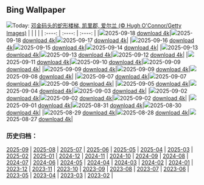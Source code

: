 ## Bing Wallpaper
![](https://cn.bing.com/th?id=OHR.DunquinIreland_ZH-CN1418844818_UHD.jpg&w=1000)Today: [邓金码头的蛇形楼梯, 凯里郡, 爱尔兰 (© Hugh O'Connor/Getty Images)](https://cn.bing.com/th?id=OHR.DunquinIreland_ZH-CN1418844818_UHD.jpg)
|      |      |      |
| :----: | :----: | :----: |
|![](https://cn.bing.com/th?id=OHR.DunquinIreland_ZH-CN1418844818_UHD.jpg&pid=hp&w=384&h=216&rs=1&c=4)2025-09-18 [download 4k](https://cn.bing.com/th?id=OHR.DunquinIreland_ZH-CN1418844818_UHD.jpg)|![](https://cn.bing.com/th?id=OHR.DunquinIreland_ZH-CN1418844818_UHD.jpg&pid=hp&w=384&h=216&rs=1&c=4)2025-09-18 [download 4k](https://cn.bing.com/th?id=OHR.DunquinIreland_ZH-CN1418844818_UHD.jpg)|![](https://cn.bing.com/th?id=OHR.YoungMoose_ZH-CN4639410217_UHD.jpg&pid=hp&w=384&h=216&rs=1&c=4)2025-09-17 [download 4k](https://cn.bing.com/th?id=OHR.YoungMoose_ZH-CN4639410217_UHD.jpg)|
|![](https://cn.bing.com/th?id=OHR.OzoneEarth_ZH-CN0993915980_UHD.jpg&pid=hp&w=384&h=216&rs=1&c=4)2025-09-16 [download 4k](https://cn.bing.com/th?id=OHR.OzoneEarth_ZH-CN0993915980_UHD.jpg)|![](https://cn.bing.com/th?id=OHR.Echasse_ZH-CN0670369582_UHD.jpg&pid=hp&w=384&h=216&rs=1&c=4)2025-09-15 [download 4k](https://cn.bing.com/th?id=OHR.Echasse_ZH-CN0670369582_UHD.jpg)|![](https://cn.bing.com/th?id=OHR.HohWaterfall_ZH-CN0297269806_UHD.jpg&pid=hp&w=384&h=216&rs=1&c=4)2025-09-14 [download 4k](https://cn.bing.com/th?id=OHR.HohWaterfall_ZH-CN0297269806_UHD.jpg)|
|![](https://cn.bing.com/th?id=OHR.PointReyesSeashore_ZH-CN0076789582_UHD.jpg&pid=hp&w=384&h=216&rs=1&c=4)2025-09-13 [download 4k](https://cn.bing.com/th?id=OHR.PointReyesSeashore_ZH-CN0076789582_UHD.jpg)|![](https://cn.bing.com/th?id=OHR.PointReyesSeashore_ZH-CN0076789582_UHD.jpg&pid=hp&w=384&h=216&rs=1&c=4)2025-09-13 [download 4k](https://cn.bing.com/th?id=OHR.PointReyesSeashore_ZH-CN0076789582_UHD.jpg)|![](https://cn.bing.com/th?id=OHR.SpinnerDolphins_ZH-CN9731341241_UHD.jpg&pid=hp&w=384&h=216&rs=1&c=4)2025-09-12 [download 4k](https://cn.bing.com/th?id=OHR.SpinnerDolphins_ZH-CN9731341241_UHD.jpg)|
|![](https://cn.bing.com/th?id=OHR.ExtremaduraJamon_ZH-CN1559355133_UHD.jpg&pid=hp&w=384&h=216&rs=1&c=4)2025-09-11 [download 4k](https://cn.bing.com/th?id=OHR.ExtremaduraJamon_ZH-CN1559355133_UHD.jpg)|![](https://cn.bing.com/th?id=OHR.YorkshireHay_ZH-CN9097986997_UHD.jpg&pid=hp&w=384&h=216&rs=1&c=4)2025-09-10 [download 4k](https://cn.bing.com/th?id=OHR.YorkshireHay_ZH-CN9097986997_UHD.jpg)|![](https://cn.bing.com/th?id=OHR.SwissSquirrel_ZH-CN1499344455_UHD.jpg&pid=hp&w=384&h=216&rs=1&c=4)2025-09-09 [download 4k](https://cn.bing.com/th?id=OHR.SwissSquirrel_ZH-CN1499344455_UHD.jpg)|
|![](https://cn.bing.com/th?id=OHR.SwissSquirrel_ZH-CN1499344455_UHD.jpg&pid=hp&w=384&h=216&rs=1&c=4)2025-09-09 [download 4k](https://cn.bing.com/th?id=OHR.SwissSquirrel_ZH-CN1499344455_UHD.jpg)|![](https://cn.bing.com/th?id=OHR.SwissSquirrel_ZH-CN1499344455_UHD.jpg&pid=hp&w=384&h=216&rs=1&c=4)2025-09-09 [download 4k](https://cn.bing.com/th?id=OHR.SwissSquirrel_ZH-CN1499344455_UHD.jpg)|![](https://cn.bing.com/th?id=OHR.OrchardLibrary_ZH-CN3578982798_UHD.jpg&pid=hp&w=384&h=216&rs=1&c=4)2025-09-08 [download 4k](https://cn.bing.com/th?id=OHR.OrchardLibrary_ZH-CN3578982798_UHD.jpg)|
|![](https://cn.bing.com/th?id=OHR.BlueGdansk_ZH-CN3328928509_UHD.jpg&pid=hp&w=384&h=216&rs=1&c=4)2025-09-07 [download 4k](https://cn.bing.com/th?id=OHR.BlueGdansk_ZH-CN3328928509_UHD.jpg)|![](https://cn.bing.com/th?id=OHR.BlueGdansk_ZH-CN3328928509_UHD.jpg&pid=hp&w=384&h=216&rs=1&c=4)2025-09-07 [download 4k](https://cn.bing.com/th?id=OHR.BlueGdansk_ZH-CN3328928509_UHD.jpg)|![](https://cn.bing.com/th?id=OHR.RufousHummer_ZH-CN1777072350_UHD.jpg&pid=hp&w=384&h=216&rs=1&c=4)2025-09-06 [download 4k](https://cn.bing.com/th?id=OHR.RufousHummer_ZH-CN1777072350_UHD.jpg)|
|![](https://cn.bing.com/th?id=OHR.SunsetPier_ZH-CN1202083395_UHD.jpg&pid=hp&w=384&h=216&rs=1&c=4)2025-09-05 [download 4k](https://cn.bing.com/th?id=OHR.SunsetPier_ZH-CN1202083395_UHD.jpg)|![](https://cn.bing.com/th?id=OHR.WrestlingBears_ZH-CN6430637848_UHD.jpg&pid=hp&w=384&h=216&rs=1&c=4)2025-09-04 [download 4k](https://cn.bing.com/th?id=OHR.WrestlingBears_ZH-CN6430637848_UHD.jpg)|![](https://cn.bing.com/th?id=OHR.MinnesotaWaters_ZH-CN6078521418_UHD.jpg&pid=hp&w=384&h=216&rs=1&c=4)2025-09-03 [download 4k](https://cn.bing.com/th?id=OHR.MinnesotaWaters_ZH-CN6078521418_UHD.jpg)|
|![](https://cn.bing.com/th?id=OHR.DeadvleiTrees_ZH-CN0967414858_UHD.jpg&pid=hp&w=384&h=216&rs=1&c=4)2025-09-02 [download 4k](https://cn.bing.com/th?id=OHR.DeadvleiTrees_ZH-CN0967414858_UHD.jpg)|![](https://cn.bing.com/th?id=OHR.DeadvleiTrees_ZH-CN0967414858_UHD.jpg&pid=hp&w=384&h=216&rs=1&c=4)2025-09-02 [download 4k](https://cn.bing.com/th?id=OHR.DeadvleiTrees_ZH-CN0967414858_UHD.jpg)|![](https://cn.bing.com/th?id=OHR.DeadvleiTrees_ZH-CN0967414858_UHD.jpg&pid=hp&w=384&h=216&rs=1&c=4)2025-09-02 [download 4k](https://cn.bing.com/th?id=OHR.DeadvleiTrees_ZH-CN0967414858_UHD.jpg)|
|![](https://cn.bing.com/th?id=OHR.FieldKaiserstuhl_ZH-CN0467488834_UHD.jpg&pid=hp&w=384&h=216&rs=1&c=4)2025-09-01 [download 4k](https://cn.bing.com/th?id=OHR.FieldKaiserstuhl_ZH-CN0467488834_UHD.jpg)|![](https://cn.bing.com/th?id=OHR.ScottsBluff_ZH-CN0292735112_UHD.jpg&pid=hp&w=384&h=216&rs=1&c=4)2025-08-31 [download 4k](https://cn.bing.com/th?id=OHR.ScottsBluff_ZH-CN0292735112_UHD.jpg)|![](https://cn.bing.com/th?id=OHR.MaldivesWhaleShark_ZH-CN9975504316_UHD.jpg&pid=hp&w=384&h=216&rs=1&c=4)2025-08-30 [download 4k](https://cn.bing.com/th?id=OHR.MaldivesWhaleShark_ZH-CN9975504316_UHD.jpg)|
|![](https://cn.bing.com/th?id=OHR.PlazaMayor_ZH-CN4576498488_UHD.jpg&pid=hp&w=384&h=216&rs=1&c=4)2025-08-29 [download 4k](https://cn.bing.com/th?id=OHR.PlazaMayor_ZH-CN4576498488_UHD.jpg)|![](https://cn.bing.com/th?id=OHR.WhiteEgret_ZH-CN4425921150_UHD.jpg&pid=hp&w=384&h=216&rs=1&c=4)2025-08-28 [download 4k](https://cn.bing.com/th?id=OHR.WhiteEgret_ZH-CN4425921150_UHD.jpg)|![](https://cn.bing.com/th?id=OHR.FaroeLake_ZH-CN3977660997_UHD.jpg&pid=hp&w=384&h=216&rs=1&c=4)2025-08-27 [download 4k](https://cn.bing.com/th?id=OHR.FaroeLake_ZH-CN3977660997_UHD.jpg)|

### 历史归档：
[2025-09](/zh-cn/picture/2025-09/) | [2025-08](/zh-cn/picture/2025-08/) | [2025-07](/zh-cn/picture/2025-07/) | [2025-06](/zh-cn/picture/2025-06/) | [2025-05](/zh-cn/picture/2025-05/) | [2025-04](/zh-cn/picture/2025-04/) | [2025-03](/zh-cn/picture/2025-03/) | [2025-02](/zh-cn/picture/2025-02/) | 
[2025-01](/zh-cn/picture/2025-01/) | [2024-12](/zh-cn/picture/2024-12/) | [2024-11](/zh-cn/picture/2024-11/) | [2024-10](/zh-cn/picture/2024-10/) | [2024-09](/zh-cn/picture/2024-09/) | [2024-08](/zh-cn/picture/2024-08/) | [2024-07](/zh-cn/picture/2024-07/) | [2024-06](/zh-cn/picture/2024-06/) | 
[2024-05](/zh-cn/picture/2024-05/) | [2024-04](/zh-cn/picture/2024-04/) | [2024-03](/zh-cn/picture/2024-03/) | [2024-02](/zh-cn/picture/2024-02/) | [2024-01](/zh-cn/picture/2024-01/) | [2023-12](/zh-cn/picture/2023-12/) | [2023-11](/zh-cn/picture/2023-11/) | [2023-10](/zh-cn/picture/2023-10/) | 
[2023-09](/zh-cn/picture/2023-09/) | [2023-08](/zh-cn/picture/2023-08/) | [2023-07](/zh-cn/picture/2023-07/) | [2023-06](/zh-cn/picture/2023-06/) | [2023-05](/zh-cn/picture/2023-05/) | [2023-04](/zh-cn/picture/2023-04/) | [2023-03](/zh-cn/picture/2023-03/) | [2023-02](/zh-cn/picture/2023-02/) | 
